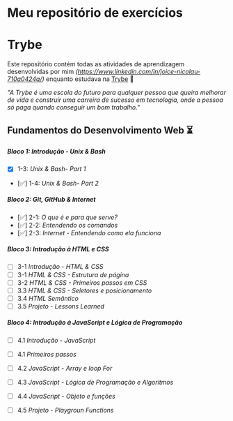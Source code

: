 # Meu repositório de exercícios

# Trybe

Este repositório contém todas as atividades de aprendizagem desenvolvidas por mim _(https://www.linkedin.com/in/joice-nicolau-710a0424a/)_ enquanto estudava na [Trybe](https://www.betrybe.com/) :rocket:

_"A Trybe é uma escola do futuro para qualquer pessoa que queira melhorar de vida e construir uma carreira de sucesso em tecnologia, onde a pessoa só paga quando conseguir um bom trabalho."_

## Fundamentos do Desenvolvimento Web :hourglass_flowing_sand:

##### Bloco 1: Introdução - Unix & Bash 

- [X] 1-3: _Unix & Bash- Part 1_
- [:white_check_mark:] 1-4: _Unix & Bash- Part 2_

##### Bloco 2: Git, GitHub & Internet

- [:white_check_mark:] 2-1: _O que é e para que serve?_
- [:white_check_mark:] 2-2: _Entendendo os comandos_
- [:white_check_mark:] 2-3: _Internet - Entendendo como ela funciona_

##### Bloco 3: Introdução à HTML e CSS

- [ ] 3-1 _Introdução - HTML & CSS_
- [ ] 3-1 _HTML & CSS - Estrutura de página_
- [ ] 3-2 _HTML & CSS - Primeiros passos em CSS_
- [ ] 3.3 _HTML & CSS - Seletores e posicionamento_
- [ ] 3.4 _HTML Semântico_
- [ ] 3.5 _Projeto - Lessons Learned_ 

##### Bloco 4: Introdução à JavaScript e Lógica de Programação

- [ ] 4.1 _Introdução - JavaScript_
- [ ] 4.1 _Primeiros passos_
- [ ] 4.2 _JavaScript - Array e loop For_
- [ ] 4.3 _JavaScript - Lógica de Programação e Algoritmos_
- [ ] 4.4 _JavaScript - Objeto e funções_
- [ ] 4.5 _Projeto - Playgroun Functions_


